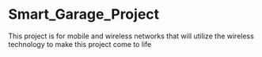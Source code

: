 # Smart_Garage_Project
This project is for mobile and wireless networks that will utilize the wireless technology to make this project come to life

